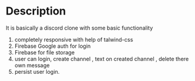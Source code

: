 # Description
It is basically a discord clone with some basic functionality
1. completely responsive with help of talwind-css
2. Firebase Google auth for login
3. Firebase for file storage
4. user can login, create channel , text on created channel , delete there own message
5. persist user login.


